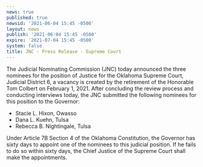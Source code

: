 ```yaml
---
news: true
published: true
newsid: '2021-06-04 15:45 -0500'
layout: news
publish: '2021-06-04 15:45 -0500'
expire: '2021-07-04 15:45 -0500'
system: false
title: JNC - Press Release - Supreme Court
---
```

The Judicial Nominating Commission (JNC) today announced the three nominees for the position of Justice for the Oklahoma Supreme Court, Judicial District 6, a vacancy is created by the retirement of the Honorable Tom Colbert on February 1, 2021. After concluding the review process and conducting interviews today, the JNC submitted the following nominees for this position to the Governor:

- Stacie L. Hixon, Owasso
- Dana L. Kuehn, Tulsa
- Rebecca B. Nightingale, Tulsa

Under Article 7B Section 4 of the Oklahoma Constitution, the Governor has sixty days to appoint one of the nominees to this judicial position. If he fails to do so within sixty days, the Chief Justice of the Supreme Court shall make the appointments.
